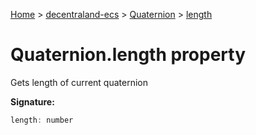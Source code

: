 [Home](./index) &gt; [decentraland-ecs](./decentraland-ecs.md) &gt; [Quaternion](./decentraland-ecs.quaternion.md) &gt; [length](./decentraland-ecs.quaternion.length.md)

# Quaternion.length property

Gets length of current quaternion

**Signature:**
```javascript
length: number
```
